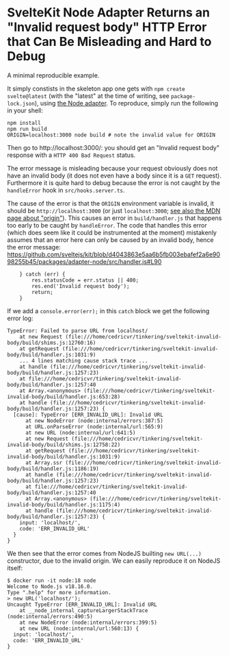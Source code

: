 # SvelteKit Node Adapter Returns an "Invalid request body" HTTP Error that Can Be Misleading and Hard to Debug

A minimal reproducible example.

It simply constists in the skeleton app one gets with `npm create svelte@latest` (with the "latest" at the time of writing, see `package-lock.json`), using [the Node adapter](https://kit.svelte.dev/docs/adapter-node). To reproduce, simply run the following in your shell:

```
npm install
npm run build
ORIGIN=localhost:3000 node build # note the invalid value for ORIGIN
```

Then go to http://localhost:3000/: you should get an "Invalid request body" response with a `HTTP 400 Bad Request` status.

The error message is misleading because your request obviously does not have an invalid body (it does not even have a body since it is a `GET` request). Furthermore it is quite hard to debug because the error is not caught by the `handleError` hook in `src/hooks.server.ts`.

The cause of the error is that the `ORIGIN` environment variable is invalid, it should be `http://localhost:3000` (or just `localhost:3000`; [see also the MDN page about "origin"](https://developer.mozilla.org/en-US/docs/Glossary/Origin)). This causes an error in `build/handler.js` that happens too early to be caught by `handleError`. The code that handles this error (which does seem like it could be instrumented at the moment) mistakenly assumes that an error here can only be caused by an invalid body, hence the error message: https://github.com/sveltejs/kit/blob/d4043863e5aa6b5fb003ebafef2a6e9098255b45/packages/adapter-node/src/handler.js#L90

```
	} catch (err) {
		res.statusCode = err.status || 400;
		res.end('Invalid request body');
		return;
	}
```

If we add a `console.error(err);` in this `catch` block we get the following error log:

```
TypeError: Failed to parse URL from localhost/
    at new Request (file:///home/cedricvr/tinkering/sveltekit-invalid-body/build/shims.js:12760:16)
    at getRequest (file:///home/cedricvr/tinkering/sveltekit-invalid-body/build/handler.js:1031:9)
    ... 4 lines matching cause stack trace ...
    at handle (file:///home/cedricvr/tinkering/sveltekit-invalid-body/build/handler.js:1257:23)
    at file:///home/cedricvr/tinkering/sveltekit-invalid-body/build/handler.js:1257:40
    at Array.<anonymous> (file:///home/cedricvr/tinkering/sveltekit-invalid-body/build/handler.js:653:28)
    at handle (file:///home/cedricvr/tinkering/sveltekit-invalid-body/build/handler.js:1257:23) {
  [cause]: TypeError [ERR_INVALID_URL]: Invalid URL
      at new NodeError (node:internal/errors:387:5)
      at URL.onParseError (node:internal/url:565:9)
      at new URL (node:internal/url:641:5)
      at new Request (file:///home/cedricvr/tinkering/sveltekit-invalid-body/build/shims.js:12758:22)
      at getRequest (file:///home/cedricvr/tinkering/sveltekit-invalid-body/build/handler.js:1031:9)
      at Array.ssr (file:///home/cedricvr/tinkering/sveltekit-invalid-body/build/handler.js:1186:19)
      at handle (file:///home/cedricvr/tinkering/sveltekit-invalid-body/build/handler.js:1257:23)
      at file:///home/cedricvr/tinkering/sveltekit-invalid-body/build/handler.js:1257:40
      at Array.<anonymous> (file:///home/cedricvr/tinkering/sveltekit-invalid-body/build/handler.js:1175:4)
      at handle (file:///home/cedricvr/tinkering/sveltekit-invalid-body/build/handler.js:1257:23) {
    input: 'localhost/',
    code: 'ERR_INVALID_URL'
  }
}
```

We then see that the error comes from NodeJS builting `new URL(...)` constructor, due to the invalid origin. We can easily reproduce it on NodeJS itself:

```
$ docker run -it node:18 node
Welcome to Node.js v18.16.0.
Type ".help" for more information.
> new URL('localhost/');
Uncaught TypeError [ERR_INVALID_URL]: Invalid URL
    at __node_internal_captureLargerStackTrace (node:internal/errors:490:5)
    at new NodeError (node:internal/errors:399:5)
    at new URL (node:internal/url:560:13) {
  input: 'localhost/',
  code: 'ERR_INVALID_URL'
}
```
